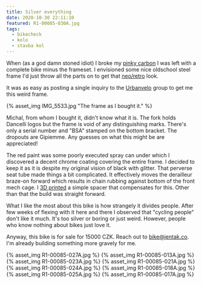 ```yaml
---
title: Silver everything
date: 2020-10-30 22:11:10
featured: R1-00085-030A.jpg
tags:
  - bikecheck
  - kolo
  - stavba kol
---
```


When (as a god damn stoned idiot) I broke my [pinky carbon](/Uhlik-z-Pekingu) I was left with a complete bike minus the frameset. I envisioned some nice oldschool steel frame I'd just throw all the parts on to get that [neo/retro](https://www.pinterest.com/aeonchrist/neoretro/) look.

<!-- more -->

It was as easy as posting a single inquiry to the [Urbanvelo](https://www.facebook.com/groups/urbanvelo.unlimited/) group to get me this weird frame.

{% asset_img IMG_5533.jpg "The frame as I bought it." %}

Michal, from whom I bought it, didn't know what it is. The fork holds Dancelli logos but the frame is void of any distinguishing marks. There's only a serial number and "BSA" stamped on the bottom bracket. The dropouts are Gipiemme. Any guesses on what this might be are appreciated!

The red paint was some poorly executed spray can under which I discovered a decent chrome coating covering the entire frame. I decided to keep it as it is despite my original vision of black with glitter. That perverse seat tube made things a bit complicated. It effectively moves the derailleur braze-on forward which results in chain rubbing against bottom of the front mech cage. I [3D printed](/Front-derailleur-spacer) a simple spacer that compensates for this. Other than that the build was straight forward.

What I like the most about this bike is how strangely it divides people. After few weeks of flexing with it here and there I observed that "cycling people" don't like it much. It's too silver or boring or just weird. However, people who know nothing about bikes just love it.

Anyway, this bike is for sale for 15000 CZK. Reach out to [bike@jentak.co](mailto:bike@jentak.co). I'm already building something more gravely for me.

{% asset_img R1-00085-027A.jpg %}
{% asset_img R1-00085-013A.jpg %}
{% asset_img R1-00085-023A.jpg %}
{% asset_img R1-00085-021A.jpg %}
{% asset_img R1-00085-024A.jpg %}
{% asset_img R1-00085-018A.jpg %}
{% asset_img R1-00085-025A.jpg %}
{% asset_img R1-00085-017A.jpg %}
